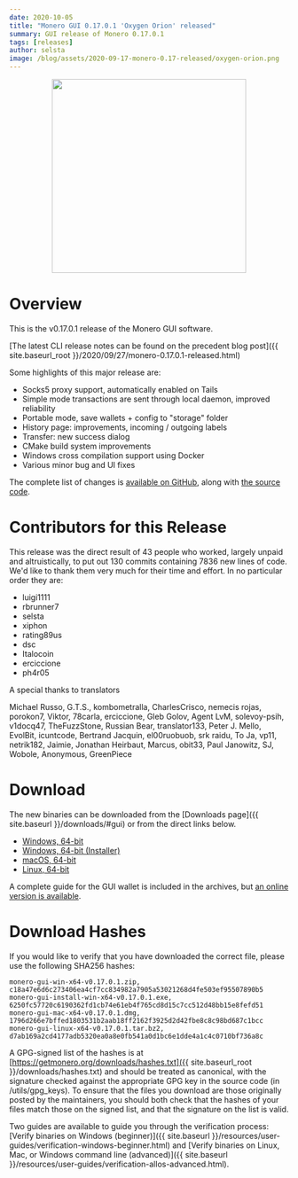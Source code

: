 ```yaml
---
date: 2020-10-05
title: "Monero GUI 0.17.0.1 'Oxygen Orion' released"
summary: GUI release of Monero 0.17.0.1
tags: [releases]
author: selsta
image: /blog/assets/2020-09-17-monero-0.17-released/oxygen-orion.png
---
```


<div align="center">
    <img src="{{ page.image }}" width="350px">
</div>

# Overview

This is the v0.17.0.1 release of the Monero GUI software.

[The latest CLI release notes can be found on the precedent blog post]({{ site.baseurl_root }}/2020/09/27/monero-0.17.0.1-released.html)

Some highlights of this major release are:

- Socks5 proxy support, automatically enabled on Tails
- Simple mode transactions are sent through local daemon, improved reliability
- Portable mode, save wallets + config to "storage" folder
- History page: improvements, incoming / outgoing labels
- Transfer: new success dialog
- CMake build system improvements
- Windows cross compilation support using Docker
- Various minor bug and UI fixes

The complete list of changes is [available on GitHub](https://github.com/monero-project/monero-gui/compare/v0.16.0.3...v0.17.0.1), along with [the source code](https://github.com/monero-project/monero-gui/tree/v0.17.0.1).

# Contributors for this Release

This release was the direct result of 43 people who worked, largely unpaid and altruistically, to put out 130 commits containing 7836 new lines of code. We'd like to thank them very much for their time and effort. In no particular order they are:

- luigi1111
- rbrunner7
- selsta
- xiphon
- rating89us
- dsc
- Italocoin
- erciccione
- ph4r05

A special thanks to translators

Michael Russo, G.T.S., kombometralla, CharlesCrisco, nemecis rojas, porokon7, Viktor, 78carla, erciccione, Gleb Golov, Agent LvM, solevoy-psih, v1docq47, TheFuzzStone, Russian Bear, translator133, Peter J. Mello, EvolBit, icuntcode, Bertrand Jacquin, el00ruobuob, srk raidu, To Ja, vp11, netrik182, Jaimie, Jonathan Heirbaut, Marcus, obit33, Paul Janowitz, SJ, Wobole, Anonymous, GreenPiece

# Download

The new binaries can be downloaded from the [Downloads page]({{ site.baseurl }}/downloads/#gui) or from the direct links below.

- [Windows, 64-bit](https://downloads.getmonero.org/gui/monero-gui-win-x64-v0.17.0.1.zip)
- [Windows, 64-bit (Installer)](https://downloads.getmonero.org/gui/monero-gui-install-win-x64-v0.17.0.1.exe)
- [macOS, 64-bit](https://downloads.getmonero.org/gui/monero-gui-mac-x64-v0.17.0.1.dmg)
- [Linux, 64-bit](https://downloads.getmonero.org/gui/monero-gui-linux-x64-v0.17.0.1.tar.bz2)

A complete guide for the GUI wallet is included in the archives, but [an online version is available](https://github.com/monero-ecosystem/monero-GUI-guide/blob/master/monero-GUI-guide.md).

# Download Hashes

If you would like to verify that you have downloaded the correct file, please use the following SHA256 hashes:

```
monero-gui-win-x64-v0.17.0.1.zip, c18a47e6d6c273406ea4cf7cc834982a7905a53021268d4fe503ef95507890b5
monero-gui-install-win-x64-v0.17.0.1.exe, 6250fc57720c6190362fd1cb74e61eb4f765cd8d15c7cc512d48bb15e8fefd51
monero-gui-mac-x64-v0.17.0.1.dmg, 1796d266e7bffed1803531b2aab18ff2162f3925d2d42fbe8c8c98bd687c1bcc
monero-gui-linux-x64-v0.17.0.1.tar.bz2, d7ab169a2cd4177adb5320ea0a8e0fb541a0d1bc6e1dde4a1c4c0710bf736a8c
```

A GPG-signed list of the hashes is at [https://getmonero.org/downloads/hashes.txt]({{ site.baseurl_root }}/downloads/hashes.txt) and should be treated as canonical, with the signature checked against the appropriate GPG key in the source code (in /utils/gpg_keys). To ensure that the files you download are those originally posted by the maintainers, you should both check that the hashes of your files match those on the signed list, and that the signature on the list is valid.

Two guides are available to guide you through the verification process: [Verify binaries on Windows (beginner)]({{ site.baseurl }}/resources/user-guides/verification-windows-beginner.html) and [Verify binaries on Linux, Mac, or Windows command line (advanced)]({{ site.baseurl }}/resources/user-guides/verification-allos-advanced.html).

